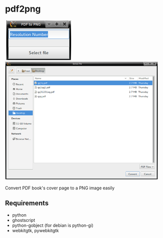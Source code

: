 pdf2png
=======
<img src="img/pdf2png.png" alt="" /><img src="img/pdf2png-two.png" alt="" />

Convert PDF book's cover page to a PNG image easily

## Requirements

* python 
* ghostscript
* python-gobject (for debian is python-gi)
* webkitgtk, pywebkitgtk